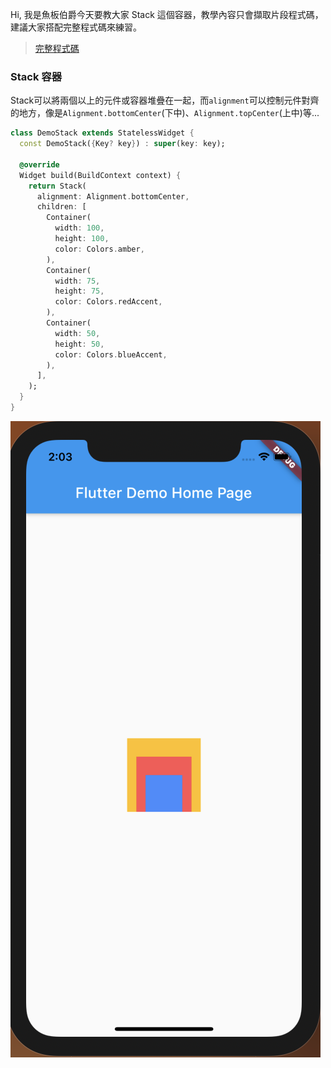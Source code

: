 Hi, 我是魚板伯爵今天要教大家 Stack 這個容器，教學內容只會擷取片段程式碼，建議大家搭配完整程式碼來練習。

> [完整程式碼](https://github.com/Daviswww/triathlon_flutter/tree/master/day07)

### Stack 容器
Stack可以將兩個以上的元件或容器堆疊在一起，而`alignment`可以控制元件對齊的地方，像是`Alignment.bottomCenter`(下中)、`Alignment.topCenter`(上中)等...


```dart
class DemoStack extends StatelessWidget {
  const DemoStack({Key? key}) : super(key: key);

  @override
  Widget build(BuildContext context) {
    return Stack(
      alignment: Alignment.bottomCenter,
      children: [
        Container(
          width: 100,
          height: 100,
          color: Colors.amber,
        ),
        Container(
          width: 75,
          height: 75,
          color: Colors.redAccent,
        ),
        Container(
          width: 50,
          height: 50,
          color: Colors.blueAccent,
        ),
      ],
    );
  }
}
```
![](https://raw.githubusercontent.com/Daviswww/triathlon_flutter/master/day07/image/RlilScz.png)

